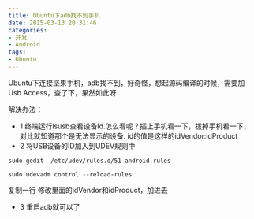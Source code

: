 ```yaml
---
title: Ubuntu下adb找不到手机
date: 2015-03-13 20:31:46
categories:
- 开发
- Android
tags:
- Ubuntu
---
```

Ubuntu下连接坚果手机，adb找不到，好奇怪，想起源码编译的时候，需要加Usb Access，查了下，果然如此呀

<!--more-->
解决办法：
- 1 终端运行lsusb查看设备Id.怎么看呢？插上手机看一下，拔掉手机看一下，对比就知道那个是无法显示的设备.
 id的值是这样的idVendor:idProduct
- 2 将USB设备的ID加入到UDEV规则中
```
sudo gedit  /etc/udev/rules.d/51-android.rules  

sudo udevadm control --reload-rules
```
复制一行 修改里面的idVendor和idProduct，加进去
- 3 重启adb就可以了
